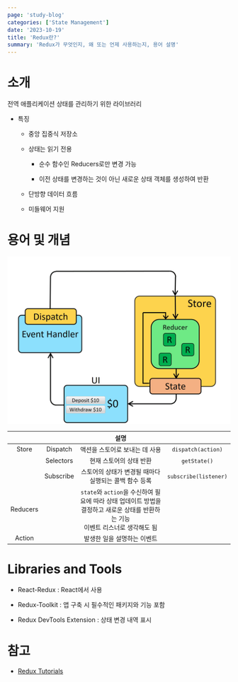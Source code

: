 ```yaml
---
page: 'study-blog'
categories: ['State Management']
date: '2023-10-19'
title: 'Redux란?'
summary: 'Redux가 무엇인지, 왜 또는 언제 사용하는지, 용어 설명'
---
```


# 소개

전역 애플리케이션 상태를 관리하기 위한 라이브러리

- 특징
  
  - 중앙 집중식 저장소
  
  - 상태는 읽기 전용
    
    - 순수 함수인 Reducers로만 변경 가능
    
    - 이전 상태를 변경하는 것이 아닌 새로운 상태 객체를 생성하여 반환
  
  - 단방향 데이터 흐름
  
  - 미들웨어 지원

# 용어 및 개념

![post](./img/redux-data-flow-diagram.gif)

|          |           | 설명                                                                                  |                       |
|:--------:|:---------:|:-----------------------------------------------------------------------------------:|:---------------------:|
| Store    | Dispatch  | 액션을 스토어로 보내는 데 사용                                                                   | `dispatch(action)`    |
|          | Selectors | 현재 스토어의 상태 반환                                                                       | `getState()`          |
|          | Subscribe | 스토어의 상태가 변경될 때마다 실행되는 콜백 함수 등록                                                      | `subscribe(listener)` |
| Reducers |           | `state`와 `action`을 수신하여 필요에 따라 상태 업데이트 방법을 결정하고 새로운 상태를 반환하는 기능<br/>이벤트 리스너로 생각해도 됨 |                       |
| Action   |           | 발생한 일을 설명하는 이벤트                                                                     |                       |

# Libraries and Tools

- React-Redux : React에서 사용

- Redux-Toolkit : 앱 구축 시 필수적인 패키지와 기능 포함

- Redux DevTools Extension : 상태 변경 내역 표시

# 참고

- [Redux Tutorials](https://redux.js.org/tutorials/essentials/part-1-overview-concepts)
